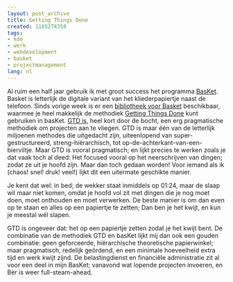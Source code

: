 ```yaml
---
layout: post_archive
title: Getting Things Done
created: 1185274358
tags:
- kde
- werk
- webdevelopment
- basket
- projectmanagement
lang: nl
---
```

Al ruim een half jaar gebruik ik met groot success het programma [BasKet](). Basket is letterlijk de digitale variant van het kliederpapiertje naast de telefoon. Sinds vorige week is er een [bibliotheek voor Basket](http://basket.kde.org/download.php) beschikbaar, waarmee je heel makkelijk de methodiek [Getting Things Done](http://www.davidco.com/what_is_gtd.php) kunt gebruiken in basKet. [GTD is](http://en.wikipedia.org/wiki/Getting_Things_Done), heel kort door de bocht, een erg pragmatische methodiek om projecten aan te vliegen. GTD is maar één van de letterlijk miljoenen methodes die uitgedacht zijn, uiteenlopend van super-gestructureerd, streng-hiërarchisch, tot op-de-achterkant-van-een-bierviltje. Maar GTD is vooral pragmatisch; en lijkt precies te werken zoals je dat vaak toch al deed: Het focused vooral op het neerschrijven van dingen; zodat ze uit je hoofd zijn. Maar dan toch gedaan worden! Voor iemand als ik (chaos! snel! druk! veel!) lijkt dit een uitermate geschikte manier.

Je kent dat wel: in bed; de wekker staat inmiddels op 01:24, maar de slaap wil maar niet komen, omdat je hoofd vol zit met dingen die je nog moet doen, moet onthouden en moet verwerken. De beste manier is om dan even op te staan en alles op een papiertje te zetten; Dan ben je het kwijt, en kun je meestal wél slapen.

GTD is ongeveer dat: het op een papiertje zetten zodat je het kwijt bent. De combinatie van de methodiek GTD en basKet lijkt mij dan ook een gouden combinatie: geen geforceerde, hiërarchische theoretische papierwinkel; maar pragmatisch, redelijk geördend, en een minimale hoeveelheid extra tijd en werk kwijt zijnd. De belastingdienst en financiële administratie zit al voor een deel in mijn BasKet; vanavond wat lopende projecten invoeren, en Bèr is weer full-steam-ahead. 
